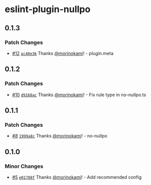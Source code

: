 # eslint-plugin-nullpo

## 0.1.3

### Patch Changes

- [#12](https://github.com/morinokami/eslint-plugin-nullpo/pull/12) [`ac40e36`](https://github.com/morinokami/eslint-plugin-nullpo/commit/ac40e364e277a19281baa33225d0dbce70f10c7b) Thanks [@morinokami](https://github.com/morinokami)! - plugin.meta

## 0.1.2

### Patch Changes

- [#10](https://github.com/morinokami/eslint-plugin-nullpo/pull/10) [`d9160ac`](https://github.com/morinokami/eslint-plugin-nullpo/commit/d9160ac38d9b2ef34f45afc63884a16869ada95b) Thanks [@morinokami](https://github.com/morinokami)! - Fix rule type in no-nullpo.ts

## 0.1.1

### Patch Changes

- [#8](https://github.com/morinokami/eslint-plugin-nullpo/pull/8) [`1999a8c`](https://github.com/morinokami/eslint-plugin-nullpo/commit/1999a8c37a1d6f9fb78e424bed9963fbb0bfb730) Thanks [@morinokami](https://github.com/morinokami)! - no-nullpo

## 0.1.0

### Minor Changes

- [#5](https://github.com/morinokami/eslint-plugin-nullpo/pull/5) [`e01708f`](https://github.com/morinokami/eslint-plugin-nullpo/commit/e01708f551d59a4662a584a0d1f423bb62232880) Thanks [@morinokami](https://github.com/morinokami)! - Add recommended config

